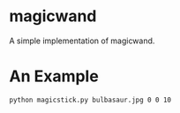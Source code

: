 # magicwand
A simple implementation of magicwand.

# An Example
`python magicstick.py bulbasaur.jpg 0 0 10`

